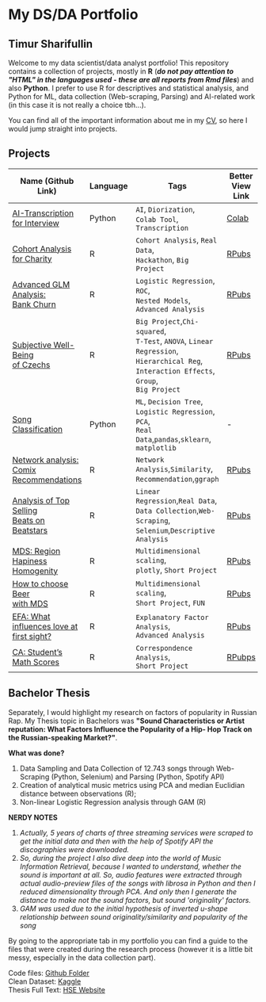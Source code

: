# My DS/DA Portfolio
## Timur Sharifullin

Welcome to my data scientist/data analyst portfolio! This repository contains a collection of projects, mostly in **R** (***do not pay attention to "HTML" in the languages ​​used - these are all reports from Rmd files***) and also **Python**. I prefer to use R for descriptives and statistical analysis, and Python for ML, data collection (Web-scraping, Parsing) and AI-related work (in this case it is not really a choice tbh...). 

You can find all of the important information about me in my [CV](https://drive.google.com/file/d/11XiCNp62MQCrbYL68lCBQmrZm67Rt0IC/view?usp=sharing), so here I would jump straight into projects.

## Projects

| Name (Github Link) | Language | Tags | Better View Link |
| --- | --- | --- | --- |
| [AI-Transcription for Interview](https://github.com/tim-toothed/Portfolio_Projects/tree/b08b076cc87508f48e0e0ff10028139cb69bdf77/Python/AI_Transcription)| Python | `AI`, `Diorization`,<br> `Colab Tool`, `Transcription`| [Colab](https://colab.research.google.com/drive/1crLzZJYKfN39SdnNhH4OWAP53NDRgDYH?usp=sharing) |
| [Cohort Analysis for Charity](https://github.com/tim-toothed/Portfolio_Projects/tree/b08b076cc87508f48e0e0ff10028139cb69bdf77/R/Cohort_Analysis) | R | `Cohort Analysis`, `Real Data`,<br> `Hackathon`, `Big Project` | [RPubs](http://rpubs.com/tim_toothed/1121354) |
| [Advanced GLM Analysis:<br>Bank Churn](https://github.com/tim-toothed/Portfolio_Projects/tree/b08b076cc87508f48e0e0ff10028139cb69bdf77/R/Binary_Logistic_Regression-Churn_Prediction) | R | `Logistic Regression`, `ROC`,<br>`Nested Models`, <br>`Advanced Analysis` | [RPubs](https://rpubs.com/tim_toothed/1121357) | 
| [Subjective Well-Being<br>of Czechs](https://github.com/tim-toothed/Portfolio_Projects/tree/b08b076cc87508f48e0e0ff10028139cb69bdf77/R/Well-Being_of_Chezchs) | R | `Big Project`,`Chi-squared`,<br>`T-Test`, `ANOVA`, `Linear`<br>`Regression`, `Hierarchical Reg`,<br>`Interaction Effects`, `Group`,<br>`Big Project`| [RPubs](https://rpubs.com/tim_toothed/1122909) |
| [Song Classification](https://github.com/tim-toothed/Portfolio_Projects/tree/b08b076cc87508f48e0e0ff10028139cb69bdf77/Python/Song_Classification) | Python | `ML`, `Decision Tree`, <br>`Logistic Regression`, `PCA`,<br>`Real Data`,`pandas`,`sklearn`,<br>`matplotlib` | - |
| [Network analysis: Comix<br>Recommendations](https://github.com/tim-toothed/Portfolio_Projects/tree/19db06a15f1e012bf43b879483c60af82e95c044/R/Comix_Rec) | R | `Network Analysis`,`Similarity`,<br>`Recommendation`,`ggraph` | [RPubs](https://rpubs.com/tim_toothed/1122885) |
| [Analysis of Top Selling<br>Beats on Beatstars](https://github.com/tim-toothed/Portfolio_Projects/tree/19db06a15f1e012bf43b879483c60af82e95c044/R/Beatstars_Success) | R | `Linear Regression`,`Real Data`,<br>`Data Collection`,`Web-Scraping`,<br>`Selenium`,`Descriptive Analysis` | [RPubs](https://rpubs.com/tim_toothed/1121360) |
| [MDS: Region Hapiness<br>Homogenity](https://github.com/tim-toothed/Portfolio_Projects/tree/b08b076cc87508f48e0e0ff10028139cb69bdf77/R/MDS-Happiness) | R | `Multidimensional scaling`, <br>`plotly`, `Short Project` | [RPubs](https://rpubs.com/tim_toothed/mds_happiness) |
| [How to choose Beer<br>with MDS](https://github.com/tim-toothed/Portfolio_Projects/tree/b08b076cc87508f48e0e0ff10028139cb69bdf77/R/MDS-Beer) | R | `Multidimensional scaling`,<br> `Short Project`, `FUN` | [RPubs](https://rpubs.com/tim_toothed/1121367) |
| [EFA: What influences love at first sight?](https://github.com/tim-toothed/Portfolio_Projects/tree/b08b076cc87508f48e0e0ff10028139cb69bdf77/R/EFA_Speed_Dating) | R | `Explanatory Factor Analysis`,<br>`Advanced Analysis` | [RPubs](https://rpubs.com/tim_toothed/1123186) |
| [CA: Student’s<br>Math Scores](https://github.com/tim-toothed/Portfolio_Projects/tree/b08b076cc87508f48e0e0ff10028139cb69bdf77/R/CA-Students_Math_Score) | R | `Correspondence Analysis`,<br> `Short Project`| [RPubps](https://rpubs.com/tim_toothed/1122900) |

## Bachelor Thesis

Separately, I would highlight my research on factors of popularity in Russian Rap. My Thesis topic in Bachelors was **"Sound Сharacteristics or Artist reputation: What Factors Influence the Popularity of a Hip- Hop Track on the Russian-speaking Market?"**.

**What was done?**  
1. Data Sampling and Data Collection of 12.743 songs through Web- Scraping (Python, Selenium) and Parsing (Python, Spotify API)
2. Creation of analytical music metrics using PCA and median Euclidian distance between
observations (R);
3. Non-linear Logistic Regression analysis through GAM (R)

**NERDY NOTES**
1. *Actually, 5 years of charts of three streaming services were scraped to get the initial data and then with the help of Spotify API the discographies were downloaded.*   
2. *So, during the project I also dive deep into the world of Music Information Retrieval, because I wanted to understand, whether the sound is important at all. So, audio features were extracted through actual audio-preview files of the songs with librosa in Python and then I reduced dimensionality through PCA. And only then I generate the distance to make not the sound factors, but sound 'originality' factors.*  
3. *GAM was used due to the initial hypothesis of inverted u-shape relationship between sound originality/similarity and popularity of the song* 

By going to the appropriate tab in my portfolio you can find a guide to the files that were created during the research process (however it is a little bit messy, especially in the data collection part).

Code files: [Github Folder](https://github.com/tim-toothed/Portfolio_Projects/tree/0dc03b9e207243219547716e6e19ebb9cd4aff41/Thesis)   
Clean Dataset: [Kaggle](https://www.kaggle.com/datasets/timursharifullindata/russian-rap-2017-2022-dataset)   
Thesis Full Text: [HSE Website](https://spb.hse.ru/en/ba/soc/students/diplomas/835759635)


